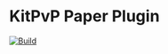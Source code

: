 # KitPvP Paper Plugin
[![Build](https://github.com/Chaosdave34/KitPvP/actions/workflows/build.yml/badge.svg?branch=dev%2Frework)](https://github.com/Chaosdave34/KitPvP/actions/workflows/build.yml)
